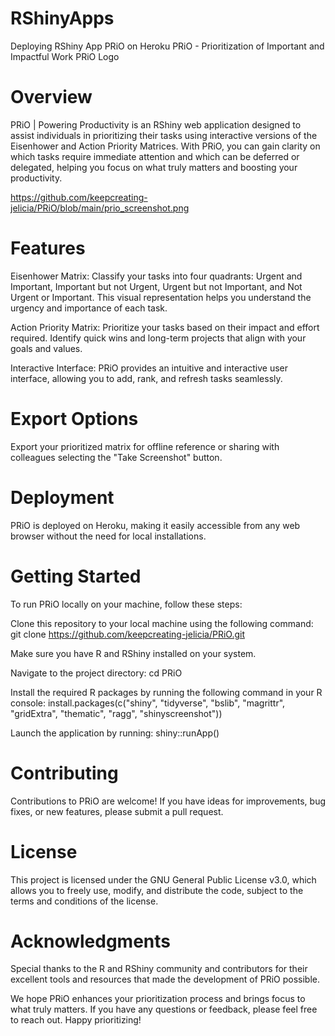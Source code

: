 # RShinyApps
Deploying RShiny App PRiO on Heroku
PRiO - Prioritization of Important and Impactful Work
PRiO Logo

# Overview
PRiO | Powering Productivity is an RShiny web application designed to assist individuals in prioritizing their tasks using interactive versions of the Eisenhower and Action Priority Matrices. With PRiO, you can gain clarity on which tasks require immediate attention and which can be deferred or delegated, helping you focus on what truly matters and boosting your productivity.

https://github.com/keepcreating-jelicia/PRiO/blob/main/prio_screenshot.png

# Features
Eisenhower Matrix: Classify your tasks into four quadrants: Urgent and Important, Important but not Urgent, Urgent but not Important, and Not Urgent or Important. This visual representation helps you understand the urgency and importance of each task.

Action Priority Matrix: Prioritize your tasks based on their impact and effort required. Identify quick wins and long-term projects that align with your goals and values.

Interactive Interface: PRiO provides an intuitive and interactive user interface, allowing you to add, rank, and refresh tasks seamlessly.

# Export Options
Export your prioritized matrix for offline reference or sharing with colleagues selecting the "Take Screenshot" button.

# Deployment
PRiO is deployed on Heroku, making it easily accessible from any web browser without the need for local installations.

# Getting Started
To run PRiO locally on your machine, follow these steps:

Clone this repository to your local machine using the following command:
git clone https://github.com/keepcreating-jelicia/PRiO.git

Make sure you have R and RShiny installed on your system.

Navigate to the project directory:
cd PRiO

Install the required R packages by running the following command in your R console:
install.packages(c("shiny", "tidyverse", "bslib", "magrittr", "gridExtra", "thematic", "ragg", "shinyscreenshot"))

Launch the application by running:
shiny::runApp()

# Contributing
Contributions to PRiO are welcome! If you have ideas for improvements, bug fixes, or new features, please submit a pull request.

# License
This project is licensed under the GNU General Public License v3.0, which allows you to freely use, modify, and distribute the code, subject to the terms and conditions of the license.

# Acknowledgments
Special thanks to the R and RShiny community and contributors for their excellent tools and resources that made the development of PRiO possible.

We hope PRiO enhances your prioritization process and brings focus to what truly matters. If you have any questions or feedback, please feel free to reach out. Happy prioritizing!
